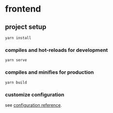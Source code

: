 # frontend

## project setup
```
yarn install
```

### compiles and hot-reloads for development
```
yarn serve
```

### compiles and minifies for production
```
yarn build
```

### customize configuration
see [configuration reference](https://cli.vuejs.org/config/).
